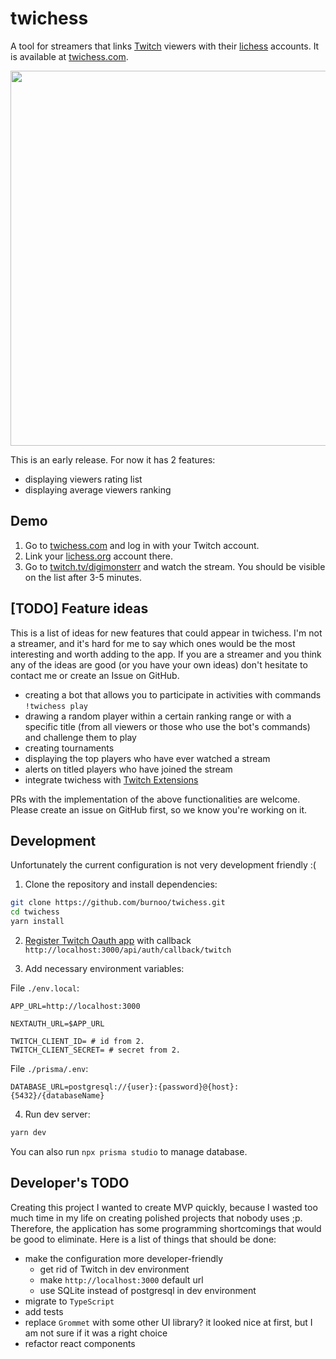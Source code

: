 # twichess
A tool for streamers that links [Twitch][tw] viewers with their [lichess][li] accounts. It is available at [twichess.com][tch].

<p align="center">
<img src="https://user-images.githubusercontent.com/17478192/123963224-8b55e380-d9b2-11eb-920b-445dbaab4d51.png" width="600" />
</p>

This is an early release. For now it has 2 features:
- displaying viewers rating list
- displaying average viewers ranking

## Demo
1. Go to [twichess.com][tch] and log in with your Twitch account.
1. Link your [lichess.org][li] account there.
1. Go to [twitch.tv/digimonsterr][digi] and watch the stream. You should be visible on the list after 3-5 minutes.

## [TODO] Feature ideas
This is a list of ideas for new features that could appear in twichess. I'm not a streamer, and it's hard for me to say which ones would be the most interesting and worth adding to the app. If you are a streamer and you think any of the ideas are good (or you have your own ideas) don't hesitate to contact me or create an Issue on GitHub.
- creating a bot that allows you to participate in activities with commands `!twichess play`
- drawing a random player within a certain ranking range or with a specific title (from all viewers or those who use the bot's commands) and challenge them to play
- creating tournaments
- displaying the top players who have ever watched a stream
- alerts on titled players who have joined the stream
- integrate twichess with [Twitch Extensions][ext]

PRs with the implementation of the above functionalities are welcome. Please create an issue on GitHub first, so we know you're working on it.

## Development
Unfortunately the current configuration is not very development friendly :(

1. Clone the repository and install dependencies:
```sh
git clone https://github.com/burnoo/twichess.git
cd twichess
yarn install
```
2. [Register Twitch Oauth app](https://dev.twitch.tv/docs/authentication) with callback `http://localhost:3000/api/auth/callback/twitch`

3. Add necessary environment variables:

File `./env.local`:
```dosini
APP_URL=http://localhost:3000

NEXTAUTH_URL=$APP_URL

TWITCH_CLIENT_ID= # id from 2.
TWITCH_CLIENT_SECRET= # secret from 2.
```

File `./prisma/.env`:
```dosini
DATABASE_URL=postgresql://{user}:{password}@{host}:{5432}/{databaseName}
```

4. Run dev server:
```sh
yarn dev
```
You can also run `npx prisma studio` to manage database.

## Developer's TODO
Creating this project I wanted to create MVP quickly, because I wasted too much time in my life on creating polished projects that nobody uses ;p. Therefore, the application has some programming shortcomings that would be good to eliminate. Here is a list of things that should be done:
- make the configuration more developer-friendly
  - get rid of Twitch in dev environment
  - make `http://localhost:3000` default url
  - use SQLite instead of postgresql in dev environment
- migrate to `TypeScript`
- add tests
- replace `Grommet` with some other UI library? it looked nice at first, but I am not sure if it was a right choice
- refactor react components


[li]: https://lichess.org
[tch]: https://twichess.com
[tw]: https://twitch.tv
[digi]: https://www.twitch.tv/digimonsterr
[ext]: https://www.twitch.tv/p/extensions/
